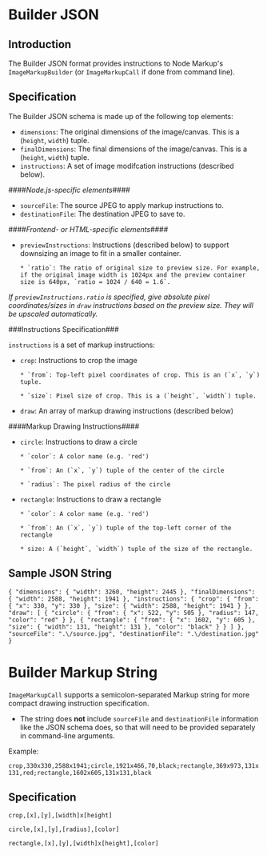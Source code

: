 # Builder JSON #

## Introduction ##

The Builder JSON format provides instructions to Node Markup's `ImageMarkupBuilder` (or `ImageMarkupCall` if done from command line).

## Specification ##

The Builder JSON schema is made up of the following top elements:

* `dimensions`: The original dimensions of the image/canvas. This is a (`height`, `width`) tuple.
* `finalDimensions`: The final dimensions of the image/canvas. This is a (`height`, `width`) tuple.
* `instructions`: A set of image modifcation instructions (described below).

####*Node.js-specific elements*####

* `sourceFile`: The source JPEG to apply markup instructions to.
* `destinationFile`: The destination JPEG to save to.

####*Frontend- or HTML-specific elements*####

* `previewInstructions`: Instructions (described below) to support downsizing an image to fit in a smaller container.

      * `ratio`: The ratio of original size to preview size. For example, if the original image width is 1024px and the preview container size is 640px, `ratio = 1024 / 640 = 1.6`.

*If `previewInstructions.ratio` is specified, give absolute pixel coordinates/sizes in `draw` instructions based on the preview size. They will be upscaled automatically.*

###Instructions Specification###

`instructions` is a set of markup instructions:

* `crop`: Instructions to crop the image

      * `from`: Top-left pixel coordinates of crop. This is an (`x`, `y`) tuple.

      * `size`: Pixel size of crop. This is a (`height`, `width`) tuple.

* `draw`: An array of markup drawing instructions (described below)

####Markup Drawing Instructions####

* `circle`: Instructions to draw a circle

      * `color`: A color name (e.g. 'red')

      * `from`: An (`x`, `y`) tuple of the center of the circle

      * `radius`: The pixel radius of the circle

* `rectangle`: Instructions to draw a rectangle

      * `color`: A color name (e.g. 'red')

      * `from`: An (`x`, `y`) tuple of the top-left corner of the rectangle

      * size: A (`height`, `width`) tuple of the size of the rectangle.

## Sample JSON String ##

`{
  "dimensions": {
    "width": 3260,
    "height": 2445
  },
  "finalDimensions": {
    "width": 2588,
    "height": 1941
  },
  "instructions": {
    "crop": {
      "from": {
        "x": 330,
        "y": 330
      },
      "size": {
        "width": 2588,
        "height": 1941
      }
    },
    "draw": [
      {
        "circle": {
          "from": {
            "x": 522,
            "y": 505
          },
          "radius": 147,
          "color": "red"
        }
      },
      {
        "rectangle": {
          "from": {
            "x": 1602,
            "y": 605
          },
          "size": {
            "width": 131,
            "height": 131
          },
          "color": "black"
        }
      }
    ]
  },
  "sourceFile": ".\/source.jpg",
  "destinationFile": ".\/destination.jpg"
}`

# Builder Markup String #

`ImageMarkupCall` supports a semicolon-separated Markup string for more compact drawing instruction specification.

- The string does **not** include `sourceFile` and `destinationFile` information like the JSON schema does, so that will need to be provided separately in command-line arguments.

Example:

`crop,330x330,2588x1941;circle,1921x466,70,black;rectangle,369x973,131x131,red;rectangle,1602x605,131x131,black`

## Specification ##

`crop,[x],[y],[width]x[height]`

`circle,[x],[y],[radius],[color]`

`rectangle,[x],[y],[width]x[height],[color]`
